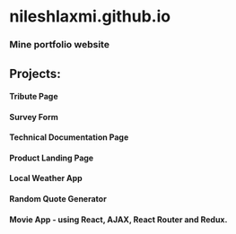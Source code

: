# nileshlaxmi.github.io
### Mine portfolio website

## Projects:

#### Tribute Page
#### Survey Form
#### Technical Documentation Page
#### Product Landing Page
#### Local Weather App
#### Random Quote Generator
#### Movie App - using React, AJAX, React Router and Redux.

